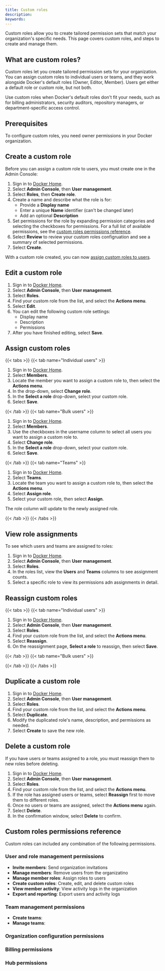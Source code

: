 ```yaml
---
title: Custom roles
description:
keywords:
---
```


Custom roles allow you to create tailored permission sets that match your
organization's specific needs. This page covers custom roles, and steps
to create and manage them.

## What are custom roles?

Custom roles let you create tailored permission sets for your organization. You
can assign custom roles to individual users or teams, and they work alongside
Docker's default roles (Owner, Editor, Member). Users get either a default role
or custom role, but not both.

Use custom roles when Docker's default roles don't fit your needs, such as for
billing administrators, security auditors, repository managers, or
department-specific access control.

## Prerequisites

To configure custom roles, you need owner permissions in your Docker
organization.

## Create a custom role

Before you can assign a custom role to users, you must create one in the
Admin Console:

1. Sign in to [Docker Home](https://app.docker.com).
1. Select **Admin Console**, then **User management**.
1. Select **Roles**, then **Create role**.
1. Create a name and describe what the role is for:
    - Provide a **Display name**
    - Enter a unique **Name** identifier (can't be changed later)
    - Add an optional **Description**
1. Set permissions for the role by expanding permission categories and selecting
the checkboxes for permissions. For a full list of available permissions, see
the [custom roles permissions reference](#custom-roles-permissions-reference).
1. Select **Review** to review your custom roles configruation and see a summary
of selected permissions.
1. Select **Create**.

With a custom role created, you can now [assign custom roles to users](#assign-custom-roles-to-users).

## Edit a custom role

1. Sign in to [Docker Home](https://app.docker.com).
1. Select **Admin Console**, then **User management**.
1. Select **Roles**.
1. Find your custom role from the list, and select the **Actions menu**.
1. Select **Edit**.
1. You can edit the following custom role settings:
    - Display name
    - Description
    - Permissions
1. After you have finished editing, select **Save**.

## Assign custom roles

{{< tabs >}}
{{< tab name="Individual users" >}}

1. Sign in to [Docker Home](https://app.docker.com).
1. Select **Members**.
1. Locate the member you want to assign a custom role to, then select the
**Actions menu**.
1. In the drop-down, select **Change role**.
1. In the **Select a role** drop-down, select your custom role.
1. Select **Save**.

{{< /tab >}}
{{< tab name="Bulk users" >}}

1. Sign in to [Docker Home](https://app.docker.com).
1. Select **Members**.
1. Use the checkboxes in the username column to select all users you want
to assign a custom role to.
1. Select **Change role**.
1. In the **Select a role** drop-down, select your custom role.
1. Select **Save**.

{{< /tab >}}
{{< tab name="Teams" >}}

1. Sign in to [Docker Home](https://app.docker.com).
1. Select **Teams**.
1. Locate the team you want to assign a custom role to, then select
the **Actions menu**.
1. Select **Assign role**.
1. Select your custom role, then select **Assign**.

The role column will update to the newly assigned role.

{{< /tab >}}
{{< /tabs >}}

## View role assignments

To see which users and teams are assigned to roles:

1. Sign in to [Docker Home](https://app.docker.com).
1. Select **Admin Console**, then **User management**.
1. Select **Roles**.
1. In the roles list, view the **Users** and **Teams** columns to see
assignment counts.
1. Select a specific role to view its permissions adn assignments in detail.

## Reassign custom roles

{{< tabs >}}
{{< tab name="Individual users" >}}

1. Sign in to [Docker Home](https://app.docker.com).
1. Select **Admin Console**, then **User management**.
1. Select **Roles**.
1. Find your custom role from the list, and select the **Actions menu**.
1. Select **Reassign**.
1. On the reassignment page, **Select a role** to reassign, then select **Save**.

{{< /tab >}}
{{< tab name="Bulk users" >}}


{{< /tab >}}
{{< /tabs >}}

## Duplicate a custom role

1. Sign in to [Docker Home](https://app.docker.com).
1. Select **Admin Console**, then **User management**.
1. Select **Roles**.
1. Find your custom role from the list, and select the **Actions menu**.
1. Select **Duplicate**.
1. Modify the duplicated role's name, description, and permissions as needed.
1. Select **Create** to save the new role.

## Delete a custom role

If you have users or teams assigned to a role, you must reassign them to new roles before deleting.

1. Sign in to [Docker Home](https://app.docker.com).
1. Select **Admin Console**, then **User management**.
1. Select **Roles**.
1. Find your custom role from the list, and select the **Actions menu**.
1. If the role has assigned users or teams, select **Reassign** first to move
them to different roles.
1. Once no users or teams are assigned, select the **Actions menu** again.
1. Select **Delete**.
1. In the confirmation window, select **Delete** to confirm.

## Custom roles permissions reference

Custom roles can included any combination of the following permissions.

### User and role management permissions

- **Invite members**: Send organization invitations
- **Manage members**: Remove users from the organizatino
- **Manage member roles**: Assign roles to users
- **Create custom roles**: Create, edit, and delete custom roles
- **View member activity**: View activity logs in the organization
- **Export and reporting**: Export users and activity logs

### Team management permissions

- **Create teams**:
- **Manage teams**:

### Organization configuration permissions

### Billing permissions

### Hub permissions